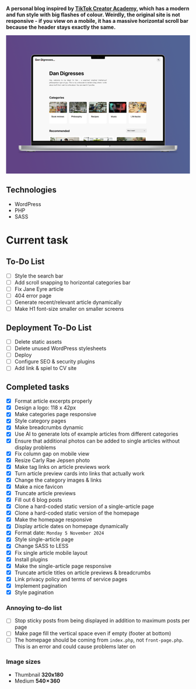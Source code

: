 **A personal blog inspired by [TikTok Creator Academy](https://www.tiktok.com/creator-academy), which has a modern and fun style with big flashes of colour. Weirdly, the original site is not responsive - if you view on a mobile, it has a massive horizontal scroll bar because the header stays exactly the same.**

![Desktop homepage mockup](./github-mockups/mac-mockup.webp)

## Technologies

-  WordPress
-  PHP
-  SASS

# Current task

## To-Do List

-  [ ] Style the search bar
-  [ ] Add scroll snapping to horizontal categories bar
-  [ ] Fix Jane Eyre article
-  [ ] 404 error page
-  [ ] Generate recent/relevant article dynamically
-  [ ] Make H1 font-size smaller on smaller screens

## Deployment To-Do List

-  [ ] Delete static assets
-  [ ] Delete unused WordPress stylesheets
-  [ ] Deploy
-  [ ] Configure SEO & security plugins
-  [ ] Add link & spiel to CV site

## Completed tasks

-  [x] Format article excerpts properly
-  [x] Design a logo: 118 x 42px
-  [x] Make categories page responsive
-  [x] Style category pages
-  [x] Make breadcrumbs dynamic
-  [x] Use AI to generate lots of example articles from different categories
-  [x] Ensure that additional photos can be added to single articles without display problems
-  [x] Fix column gap on mobile view
-  [x] Resize Carly Rae Jepsen photo
-  [x] Make tag links on article previews work
-  [x] Turn article preview cards into links that actually work
-  [x] Change the category images & links
-  [x] Make a nice favicon
-  [x] Truncate article previews
-  [x] Fill out 6 blog posts
-  [x] Clone a hard-coded static version of a single-article page
-  [x] Clone a hard-coded static version of the homepage
-  [x] Make the homepage responsive
-  [x] Display article dates on homepage dynamically
-  [x] Format date: `Monday 5 November 2024`
-  [x] Style single-article page
-  [x] Change SASS to LESS
-  [x] Fix single article mobile layout
-  [x] Install plugins
-  [x] Make the single-article page responsive
-  [x] Truncate article titles on article previews & breadcrumbs
-  [x] Link privacy policy and terms of service pages
-  [x] Implement pagination
-  [x] Style pagination

### Annoying to-do list

-  [ ] Stop sticky posts from being displayed in addition to maximum posts per page
-  [ ] Make page fill the vertical space even if empty (footer at bottom)
-  [ ] The homepage should be coming from `index.php`, not `front-page.php`. This is an error and could cause problems later on

### Image sizes

-  Thumbnail **320x180**
-  Medium **540 × 360**
